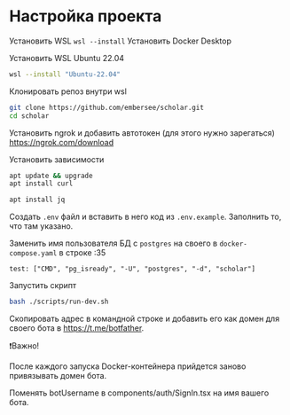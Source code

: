# Настройка проекта
Установить WSL
`wsl --install`
Установить Docker Desktop

Установить WSL Ubuntu 22.04

```sh
wsl --install "Ubuntu-22.04"
```

Клонировать репоз внутри wsl
```bash
git clone https://github.com/embersee/scholar.git
cd scholar
```
Установить ngrok и добавить автотокен (для этого нужно зарегаться) https://ngrok.com/download

Установить зависимости
```bash
apt update && upgrade
apt install curl

apt install jq
```
Создать `.env` файл и вставить в него код из `.env.example`. Заполнить то, что там указано.

Заменить имя пользователя БД c `postgres` на своего в `docker-compose.yaml` в строке :35
```
test: ["CMD", "pg_isready", "-U", "postgres", "-d", "scholar"]
```
Запустить скрипт
```bash
bash ./scripts/run-dev.sh
```
Скопировать адрес в командной строке и добавить его как домен для своего бота в https://t.me/botfather.

❗️Важно!

После каждого запуска Docker-контейнера прийдется заново привязывать домен бота.

Поменять botUsername в components/auth/SignIn.tsx на имя вашего бота.
